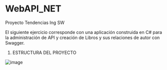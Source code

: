 # WebAPI_NET
Proyecto Tendencias Ing SW

El siguiente ejercicio corresponde con una aplicación construida en C# para la administración de API y creación de Libros y sus relaciones de autor con Swagger.

1. ESTRUCTURA DEL PROYECTO

![image](https://user-images.githubusercontent.com/104280126/173203602-ec9ec7bb-aaa0-4b42-83bf-26ed989e48c7.png)
